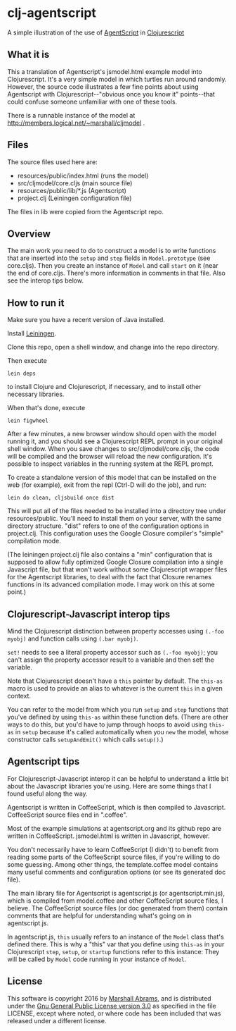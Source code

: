 # clj-agentscript
A simple illustration of the use of [AgentScript](http://agentscript.org)
in [Clojurescript](http://clojurescript.org)

## What it is

This a translation of Agentscript's jsmodel.html example model into
Clojurescript.  It's  a very simple model in which turtles run around
randomly.  However, the source code illustrates a few fine points about
using Agentscript with Clojurescript--"obvious once you know it"
points--that could confuse someone unfamiliar with one of these tools.

There is a runnable instance of the model at
http://members.logical.net/~marshall/cljmodel .

## Files

The source files used here are:

* resources/public/index.html (runs the model)
* src/cljmodel/core.cljs (main source file)
* resources/public/lib/*.js (Agentscript)
* project.clj (Leiningen configuration file)

The files in lib were copied from the Agentscript repo.  

## Overview

The main work you need to do to construct a model is to write functions
that are inserted into the `setup` and `step` fields in
`Model.prototype` (see core.cljs).  Then you create an instance of
`Model` and call `start` on it (near the end of core.cljs.  There's more
information in comments in that file.  Also see the interop tips below.

## How to run it

Make sure you have a recent version of Java installed.

Install [Leiningen](http://leiningen.org).

Clone this repo, open a shell window, and change into the repo
directory.

Then execute 

    lein deps

to install Clojure and Clojurescript, if necessary, and to
install other necessary libraries.

When that's done, execute

    lein figwheel

After a few minutes, a new browser window should open with the model
running it, and you should see a Clojurescript REPL prompt in your
original shell window.  When you save changes to src/cljmodel/core.cljs, the
code will be compiled and the browser will reload the new configuration.
It's possible to inspect variables in the running system at the REPL prompt.

To create a standalone version of this model that can be installed on
the web (for example), exit from the repl (Ctrl-D will do the job), and
run:

    lein do clean, cljsbuild once dist

This will put all of the files needed to be installed into a directory
tree under resources/public.  You'll need to install them on your
server, with the same directory structure.  "dist" refers to one of the
configuration options in project.clj. This configuration uses the Google
Closure compiler's "simple" compilation mode.

(The leiningen project.clj file also contains a "min" configuration that
is supposed to allow fully optimized Google Closure compilation into a
single Javascript file, but that won't work without some Clojurescript
wrapper files for the Agentscript libraries, to deal with the fact that
Closure renames functions in its advanced compilation mode.  I may work
on this at some point.)

## Clojurescript-Javascript interop tips

Mind the Clojurescript distinction between property accesses using
`(.-foo myobj)` and function calls using `(.bar myobj)`.

`set!` needs to see a literal property accessor such as `(.-foo
myobj)`; you can't assign the property accessor result to a variable and
then set! the variable.

Note that Clojurescript doesn't have a `this` pointer by default.
The `this-as` macro is used to provide an alias to whatever
is the current `this` in a given context.

You can refer to the model from which you run `setup` and `step`
functions that you've defined by using `this-as` within these function
defs.  (There are other ways to do this, but you'd
have to jump through hoops to avoid using `this-as` in `setup` because
it's called automatically when you `new` the model, whose constructor
calls `setupAndEmit()` which calls `setup()`.)

## Agentscript tips

For Clojurescript-Javascript interop it can be helpful to understand a
little bit about the Javascript libraries you're using.  Here are some
things that I found useful along the way.

Agentscript is written in CoffeeScript, which is then compiled to
Javascript.  CoffeeScript source files end in ".coffee".

Most of the example simulations at agentscript.org and its github repo
are written in CoffeeScript.  jsmodel.html is written in Javascript,
however.

You don't necessarily have to learn CoffeeScript (I didn't) to benefit
from reading some parts of the CoffeeScript source files, if you're
willing to do some guessing.  Among other things, the template.coffee
model contains many useful comments and configuration options (or see
its generated doc file).

The main library file for Agentscript is agentscript.js (or
agentscript.min.js), which is compiled from model.coffee and other
CoffeeScript source files, I believe.  The CoffeeScript source files (or
doc generated from them) contain comments that are helpful for
understanding what's going on in agentscript.js.

In agentscript.js, `this` usually refers to an instance of the `Model`
class that's defined there.  This is why a "this" var that you define
using `this-as` in your Clojurescript `step`, `setup`, or `startup`
functions refer to this instance: They will be called by `Model` code
running in your instance of `Model`.

## License

This software is copyright 2016 by [Marshall
Abrams](http://members.logical.net/~marshall/), and is distributed under
the [Gnu General Public License version
3.0](http://www.gnu.org/copyleft/gpl.html) as specified in the file
LICENSE, except where noted, or where code has been included that was
released under a different license.
